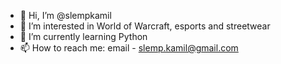 - 👋 Hi, I’m @slempkamil
- 👀 I’m interested in World of Warcraft, esports and streetwear
- 🌱 I’m currently learning Python
- 📫 How to reach me: email - slemp.kamil@gmail.com

<!---
slempkamil/slempkamil is a ✨ special ✨ repository because its `README.md` (this file) appears on your GitHub profile.
You can click the Preview link to take a look at your changes.
--->
